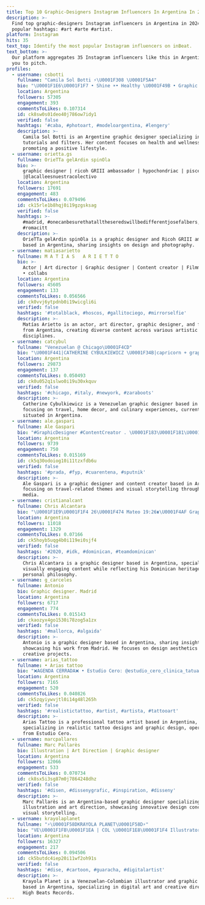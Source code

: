 ```yaml
---
title: Top 10 Graphic-Designers Instagram Influencers In Argentina In 2024
description: >-
  Find top graphic-designers Instagram influencers in Argentina in 2024. Most
  popular hashtags: #art #arte #artist.
platform: Instagram
hits: 35
text_top: Identify the most popular Instagram influencers on inBeat.
text_bottom: >-
  Our platform aggregates 35 Instagram influencers like this in Argentina for
  you to pitch.
profiles:
  - username: csbotti
    fullname: "Camila Sol Botti ⚡️\U0001F308 \U0001F5A4"
    bio: "\U0001F1E6\U0001F1F7 • Shine ☀️• Healthy \U0001F49B • Graphic Designer • CM • Tutoriales • Filtros • Sorteos @piensa.ama.rie \U0001F3A1 No influyo a nadie a hacer nada \U0001F64F\U0001F3FB♥️"
    location: Argentina
    followers: 57305
    engagement: 393
    commentsToLikes: 0.107314
    id: ck8sw0s01deo40j786ow7idy1
    verified: false
    hashtags: '#caba, #photoart, #modeloargentina, #lengery'
    description: >-
      Camila Sol Botti is an Argentine graphic designer specializing in creative
      tutorials and filters. Her content focuses on health and wellness,
      promoting a positive lifestyle.
  - username: orietta.gs
    fullname: OrieTTa gelArdin spinOla
    bio: >-
      graphic designer | ricoh GRIII ambassador | hypochondriac | pisces
      |@lacalleesnuestracolectivo
    location: Argentina
    followers: 17691
    engagement: 483
    commentsToLikes: 0.079496
    id: ck15rle1b8hqj0i19gzgsksag
    verified: false
    hashtags: >-
      #madrid, #onecanbesurethatalltheseredswillbedifferentjosefalbers,
      #romacitt
    description: >-
      OrieTTa gelArdin spinOla is a graphic designer and Ricoh GRIII ambassador
      based in Argentina, sharing insights on design and photography.
  - username: matiasarietto
    fullname: M A T I A S   A R I E T T O
    bio: >-
      Actor | Art director | Graphic designer | Content creator | Filmmaker | DM
      • collabs
    location: Argentina
    followers: 45605
    engagement: 133
    commentsToLikes: 0.056566
    id: ck0vvj6ytpdnb0i19wicgli6i
    verified: false
    hashtags: '#totalblack, #hoscos, #gallitociego, #mirrorselfie'
    description: >-
      Matías Arietto is an actor, art director, graphic designer, and filmmaker
      from Argentina, creating diverse content across various artistic
      disciplines.
  - username: catcybul
    fullname: "Venezuelan @ Chicago\U0001F4CD"
    bio: "\U0001F441|CATHERINE CYBULKIEWICZ \U0001F34B|capricorn + graphic designer \U0001F30E|traveling + eating & decorating my home \U0001F415 @lolagearhart + \U0001F48D@jgearhart33 #catenchicago"
    location: Argentina
    followers: 29873
    engagement: 137
    commentsToLikes: 0.050493
    id: ck0u052q1slwo0i19u30xkquv
    verified: false
    hashtags: '#chicago, #italy, #newyork, #zaraboots'
    description: >-
      Catherine Cybulkiewicz is a Venezuelan graphic designer based in Chicago,
      focusing on travel, home decor, and culinary experiences, currently
      situated in Argentina.
  - username: ale.gaspari
    fullname: Ale Gaspari
    bio: "#GraphicDesigner #ContentCreator . \U0001F183\U0001F181\U0001F170\U0001F185\U0001F174\U0001F17B\U0001F17B\U0001F174\U0001F181 \U0001F5FA . @tressobretres . \U0001F4CD Santa Fe \U0001F1E6\U0001F1F7"
    location: Argentina
    followers: 9739
    engagement: 750
    commentsToLikes: 0.015169
    id: ck5q30odoiog10i11tzxfdb6u
    verified: false
    hashtags: '#prada, #fyp, #cuarentena, #sputnik'
    description: >-
      Ale Gaspari is a graphic designer and content creator based in Argentina,
      focusing on travel-related themes and visual storytelling through digital
      media.
  - username: cristianalcant
    fullname: Chris Alcantara
    bio: "\U0001F1E9\U0001F1F4 26\U0001F474 Mateo 19:26♜\U0001F4AF Graphic Designer \U0001F3AC✒"
    location: Argentina
    followers: 11018
    engagement: 1329
    commentsToLikes: 0.07166
    id: ck5hoyb5uqg4b0i119ei0sjf4
    verified: false
    hashtags: '#2020, #idk, #dominican, #teamdominican'
    description: >-
      Chris Alcantara is a graphic designer based in Argentina, specializing in
      visually engaging content while reflecting his Dominican heritage and
      personal philosophy.
  - username: g_carceles
    fullname: Antonio
    bio: Graphic designer. Madrid
    location: Argentina
    followers: 6717
    engagement: 774
    commentsToLikes: 0.015143
    id: ckaozyx4go1530i78zog5a1zx
    verified: false
    hashtags: '#mallorca, #algaida'
    description: >-
      Antonio is a graphic designer based in Argentina, sharing insights and
      showcasing his work from Madrid. He focuses on design aesthetics and
      creative projects.
  - username: arias_tattoo
    fullname: • Arias tattoo
    bio: "❌AGENDA CERRADA❌ • Estudio Cero: @estudio_cero_clinica_tatuajes •Graphic Designer •N❤ \U0001F3C4\U0001F3FB‍♂️\U0001F3C2"
    location: Argentina
    followers: 7165
    engagement: 520
    commentsToLikes: 0.040826
    id: ck5zqyiywvjtl0i14g48l265h
    verified: false
    hashtags: '#realistictattoo, #artist, #artista, #tattooart'
    description: >-
      Arias Tattoo is a professional tattoo artist based in Argentina,
      specializing in realistic tattoo designs and graphic design, operating
      from Estudio Cero.
  - username: marcpallares
    fullname: Marc Pallarès
    bio: Illustration | Art Direction | Graphic designer
    location: Argentina
    followers: 12066
    engagement: 533
    commentsToLikes: 0.070734
    id: ck8sx5i3sg87m0j7864248dhz
    verified: false
    hashtags: '#disen, #dissenygrafic, #inspiration, #disseny'
    description: >-
      Marc Pallarès is an Argentina-based graphic designer specializing in
      illustration and art direction, showcasing innovative design concepts and
      visual storytelling.
  - username: krayolaplanet
    fullname: "⚡️\U0001F58DKRAYOLA PLANET\U0001F58D⚡️"
    bio: "VE\U0001F1FB\U0001F1EA | COL \U0001F1E8\U0001F1F4 Illustrator/Graphic Designer. Director Creativo en @highbeatsrecords_ \U0001F3AC"
    location: Argentina
    followers: 16327
    engagement: 217
    commentsToLikes: 0.094506
    id: ck5butdc4iep20i11wf2oh91s
    verified: false
    hashtags: '#dise, #cartoon, #guaracha, #digitalartist'
    description: >-
      Krayola Planet is a Venezuelan-Colombian illustrator and graphic designer
      based in Argentina, specializing in digital art and creative direction at
      High Beats Records.
---
```


